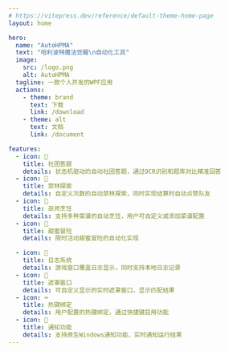 ```yaml
---
# https://vitepress.dev/reference/default-theme-home-page
layout: home

hero:
  name: "AutoHPMA"
  text: "哈利波特魔法觉醒\n自动化工具"
  image:
    src: /logo.png
    alt: AutoHPMA
  tagline: 一款个人开发的WPF应用
  actions:
    - theme: brand
      text: 下载
      link: /download
    - theme: alt
      text: 文档
      link: /document

features:
  - icon: 📖
    title: 社团答题
    details: 状态机驱动的自动社团答题，通过OCR识别和题库对比精准回答
  - icon: 🌳
    title: 禁林探索
    details: 自定义次数的自动禁林探索，同时实现结算时自动点赞队友
  - icon: 🍰
    title: 巫师烹饪
    details: 支持多种菜谱的自动烹饪，用户可自定义或添加菜谱配置
  - icon: 🍬
    title: 甜蜜冒险
    details: 限时活动甜蜜冒险的自动化实现

  - icon: 🧾
    title: 日志系统
    details: 游戏窗口覆盖日志显示，同时支持本地日志记录
  - icon: 🎯
    title: 遮罩窗口
    details: 可自定义显示的实时遮罩窗口，显示匹配结果
  - icon: ⌨️
    title: 热键绑定
    details: 用户配置的热键绑定，通过快捷键启用功能
  - icon: 🔔
    title: 通知功能
    details: 支持原生Windows通知功能，实时通知运行结果
---
```


